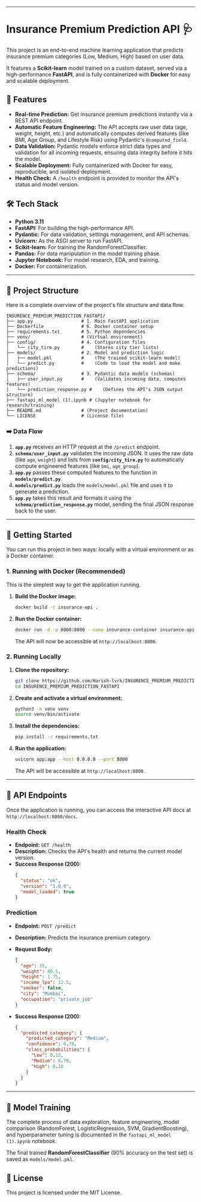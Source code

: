 

-----

# Insurance Premium Prediction API 🩺

This project is an end-to-end machine learning application that predicts insurance premium categories (Low, Medium, High) based on user data.

It features a **Scikit-learn** model trained on a custom dataset, served via a high-performance **FastAPI**, and is fully containerized with **Docker** for easy and scalable deployment.

## 🚀 Features

  * **Real-time Prediction:** Get insurance premium predictions instantly via a REST API endpoint.
  * **Automatic Feature Engineering:** The API accepts raw user data (age, weight, height, etc.) and automatically computes derived features (like BMI, Age Group, and Lifestyle Risk) using Pydantic's `@computed_field`.
  * **Data Validation:** Pydantic models enforce strict data types and validation for all incoming requests, ensuring data integrity before it hits the model.
  * **Scalable Deployment:** Fully containerized with Docker for easy, reproducible, and isolated deployment.
  * **Health Check:** A `/health` endpoint is provided to monitor the API's status and model version.

## 🛠️ Tech Stack

  * **Python 3.11**
  * **FastAPI:** For building the high-performance API.
  * **Pydantic:** For data validation, settings management, and API schemas.
  * **Uvicorn:** As the ASGI server to run FastAPI.
  * **Scikit-learn:** For training the RandomForestClassifier.
  * **Pandas:** For data manipulation in the model training phase.
  * **Jupyter Notebook:** For model research, EDA, and training.
  * **Docker:** For containerization.

-----

## 📂 Project Structure

Here is a complete overview of the project's file structure and data flow.

```
INSURENCE_PREMIUM_PREDICTION_FASTAPI/
├── app.py                  # 1. Main FastAPI application
├── Dockerfile              # 6. Docker container setup
├── requirements.txt        # 5. Python dependencies
├── venv/                   # (Virtual environment)
├── config/                 # 4. Configuration files
│   └── city_tire.py        #    (Stores city tier lists)
├── models/                 # 2. Model and prediction logic
│   ├── model.pkl           #    (The trained scikit-learn model)
│   └── predict.py          #    (Code to load the model and make predictions)
├── schema/                 # 3. Pydantic data models (schemas)
│   ├── user_input.py       #    (Validates incoming data, computes features)
│   └── prediction_response.py #    (Defines the API's JSON output structure)
├── fastapi_ml_model (1).ipynb # (Jupyter notebook for research/training)
├── README.md               # (Project documentation)
└── LICENSE                 # (License file)
```

### ➡️ Data Flow

1.  **`app.py`** receives an HTTP request at the `/predict` endpoint.
2.  **`schema/user_input.py`** validates the incoming JSON. It uses the raw data (like `age`, `weight`) and lists from **`config/city_tire.py`** to automatically compute engineered features (like `bmi`, `age_group`).
3.  **`app.py`** passes these computed features to the function in **`models/predict.py`**.
4.  **`models/predict.py`** loads the `models/model.pkl` file and uses it to generate a prediction.
5.  **`app.py`** takes this result and formats it using the **`schema/prediction_response.py`** model, sending the final JSON response back to the user.

-----

## 🏁 Getting Started

You can run this project in two ways: locally with a virtual environment or as a Docker container.

### 1\. Running with Docker (Recommended)

This is the simplest way to get the application running.

1.  **Build the Docker image:**

    ```sh
    docker build -t insurance-api .
    ```

2.  **Run the Docker container:**

    ```sh
    docker run -d -p 8000:8000 --name insurance-container insurance-api
    ```

    The API will now be accessible at `http://localhost:8000`.

### 2\. Running Locally

1.  **Clone the repository:**

    ```sh
    git clone https://github.com/Harish-lvrk/INSURENCE_PREMIUM_PREDICTION_FASTAPI.git
    cd INSURENCE_PREMIUM_PREDICTION_FASTAPI
    ```

2.  **Create and activate a virtual environment:**

    ```sh
    python3 -m venv venv
    source venv/bin/activate
    ```

3.  **Install the dependencies:**

    ```sh
    pip install -r requirements.txt
    ```

4.  **Run the application:**

    ```sh
    uvicorn app:app --host 0.0.0.0 --port 8000
    ```

    The API will be accessible at `http://localhost:8000`.

-----

## 📖 API Endpoints

Once the application is running, you can access the interactive API docs at `http://localhost:8000/docs`.

### Health Check

  * **Endpoint:** `GET /health`
  * **Description:** Checks the API's health and returns the current model version.
  * **Success Response (200):**
    ```json
    {
      "status": "ok",
      "version": "1.0.0",
      "model_loaded": true
    }
    ```

### Prediction

  * **Endpoint:** `POST /predict`

  * **Description:** Predicts the insurance premium category.

  * **Request Body:**

    ```json
    {
      "age": 35,
      "weight": 80.5,
      "height": 1.75,
      "income_lpa": 12.5,
      "smoker": false,
      "city": "Mumbai",
      "occupation": "private_job"
    }
    ```

  * **Success Response (200):**

    ```json
    {
      "predicted_category": {
        "predicted_category": "Medium",
        "confidence": 0.78,
        "class_probabilities": {
          "Low": 0.12,
          "Medium": 0.78,
          "High": 0.10
        }
      }
    }
    ```

-----

## 🔬 Model Training

The complete process of data exploration, feature engineering, model comparison (RandomForest, LogisticRegression, SVM, GradientBoosting), and hyperparameter tuning is documented in the `fastapi_ml_model (1).ipynb` notebook.

The final trained **RandomForestClassifier** (90% accuracy on the test set) is saved as `models/model.pkl`.

## 📄 License

This project is licensed under the MIT License.
